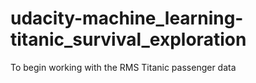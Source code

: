 # udacity-machine_learning-titanic_survival_exploration
To begin working with the RMS Titanic passenger data
